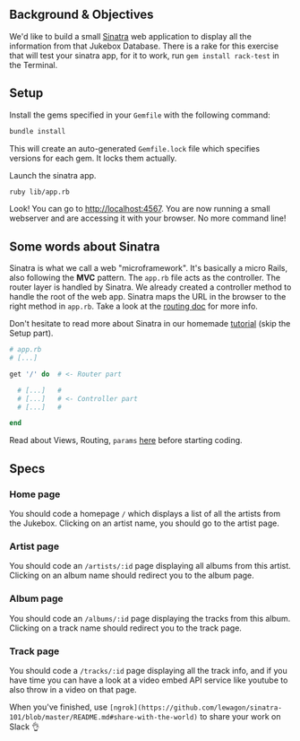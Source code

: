 ## Background & Objectives

We'd like to build a small [Sinatra](http://www.sinatrarb.com/) web application to display all the information from that Jukebox Database.
There is a rake for this exercise that will test your sinatra app, for it to work, run `gem install rack-test` in the Terminal.

## Setup

Install the gems specified in your `Gemfile` with the following command:

```bash
bundle install
```
This will create an auto-generated `Gemfile.lock` file which specifies versions for each gem. It locks them actually.

Launch the sinatra app.

```bash
ruby lib/app.rb
```

Look! You can go to [http://localhost:4567](http://localhost:4567). You are now running a small webserver and are accessing it with your browser. No more command line!

## Some words about Sinatra

Sinatra is what we call a web "microframework". It's basically a micro Rails, also following the **MVC** pattern.
The `app.rb` file acts as the controller. The router layer is handled by Sinatra.
We already created a controller method to handle the root of the web app. Sinatra maps the URL in the browser to the right method in `app.rb`. Take a look at the [routing doc](http://www.sinatrarb.com/intro.html#Routes) for more info.

Don't hesitate to read more about Sinatra in our homemade [tutorial](https://github.com/lewagon/sinatra-101) (skip the Setup part).

```ruby
# app.rb
# [...]

get '/' do  # <- Router part

  # [...]   #
  # [...]   # <- Controller part
  # [...]   #

end
```

Read about Views, Routing, `params` [here](https://github.com/lewagon/sinatra-101#views) before starting coding.

## Specs

### Home page

You should code a homepage `/` which displays a list of all the artists from
the Jukebox. Clicking on an artist name, you should go to the artist page.

### Artist page

You should code an `/artists/:id` page displaying all albums from this artist.
Clicking on an album name should redirect you to the album page.

### Album page

You should code an `/albums/:id` page displaying the tracks from this album.
Clicking on a track name should redirect you to the track page.

### Track page

You should code a `/tracks/:id` page displaying all the track info, and if you have time
you can have a look at a video embed API service like youtube to also throw in a video on
that page.

When you've finished, use `[ngrok](https://github.com/lewagon/sinatra-101/blob/master/README.md#share-with-the-world)` to share your work on Slack 👌
